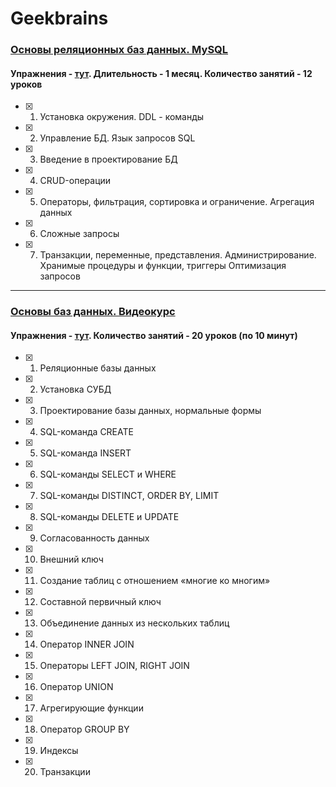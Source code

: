 # Geekbrains 
### [Основы реляционных баз данных. MySQL](https://geekbrains.ru/courses/690)
#### Упражнения - [тут](https://github.com/Christinayar/MySQL_Basics/tree/master/GU%20Databases). Длительность - 1 месяц. Количество занятий - 12 уроков
- [x] 1. Установка окружения. DDL - команды
- [x] 2. Управление БД. Язык запросов SQL
- [x] 3. Введение в проектирование БД
- [x] 4. CRUD-операции
- [x] 5. Операторы, фильтрация, сортировка и ограничение. Агрегация данных
- [x] 6. Сложные запросы
- [x] 7. Транзакции, переменные, представления. Администрирование. Хранимые процедуры и функции, триггеры Оптимизация запросов

***
### [Основы баз данных. Видеокурс](https://geekbrains.ru/courses/196)
#### Упражнения - [тут](https://github.com/Christinayar/MySQL_Basics/tree/master/GU%20Databases%20Videocourse). Количество занятий - 20 уроков (по 10 минут)

- [x] 1. Реляционные базы данных
- [x] 2. Установка СУБД
- [x] 3. Проектирование базы данных, нормальные формы
- [x] 4. SQL-команда CREATE
- [x] 5. SQL-команда INSERT
- [x] 6. SQL-команды SELECT и WHERE
- [x] 7. SQL-команды DISTINCT, ORDER BY, LIMIT
- [x] 8. SQL-команды DELETE и UPDATE
- [x] 9. Согласованность данных
- [x] 10. Внешний ключ
- [x] 11. Создание таблиц с отношением «многие ко многим»
- [x] 12. Составной первичный ключ
- [x] 13. Объединение данных из нескольких таблиц
- [x] 14. Оператор INNER JOIN
- [x] 15. Операторы LEFT JOIN, RIGHT JOIN
- [x] 16. Оператор UNION
- [x] 17. Агрегирующие функции
- [x] 18. Оператор GROUP BY
- [x] 19. Индексы
- [x] 20. Транзакции
